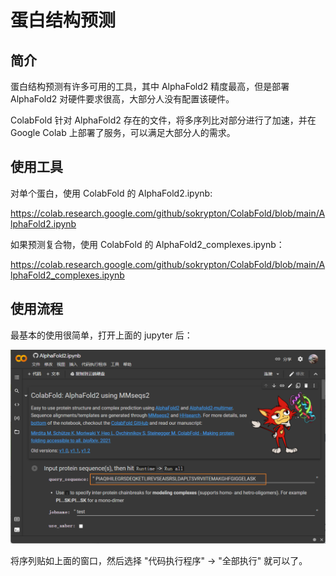# 蛋白结构预测

## 简介

蛋白结构预测有许多可用的工具，其中 AlphaFold2 精度最高，但是部署 AlphaFold2 对硬件要求很高，大部分人没有配置该硬件。

ColabFold 针对 AlphaFold2 存在的文件，将多序列比对部分进行了加速，并在 Google Colab 上部署了服务，可以满足大部分人的需求。

## 使用工具

对单个蛋白，使用 ColabFold 的 AlphaFold2.ipynb:

https://colab.research.google.com/github/sokrypton/ColabFold/blob/main/AlphaFold2.ipynb

如果预测复合物，使用 ColabFold 的 AlphaFold2_complexes.ipynb：

https://colab.research.google.com/github/sokrypton/ColabFold/blob/main/AlphaFold2_complexes.ipynb

## 使用流程

最基本的使用很简单，打开上面的 jupyter 后：

![](images/2022-01-17-16-16-27.png)

将序列贴如上面的窗口，然后选择 "代码执行程序" -> "全部执行" 就可以了。
